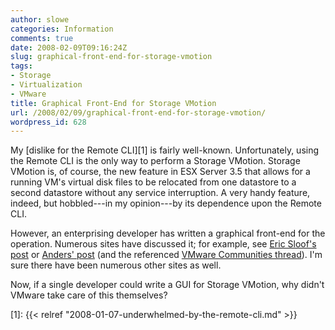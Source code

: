 ```yaml
---
author: slowe
categories: Information
comments: true
date: 2008-02-09T09:16:24Z
slug: graphical-front-end-for-storage-vmotion
tags:
- Storage
- Virtualization
- VMware
title: Graphical Front-End for Storage VMotion
url: /2008/02/09/graphical-front-end-for-storage-vmotion/
wordpress_id: 628
---
```


My [dislike for the Remote CLI][1] is fairly well-known. Unfortunately, using the Remote CLI is the only way to perform a Storage VMotion. Storage VMotion is, of course, the new feature in ESX Server 3.5 that allows for a running VM's virtual disk files to be relocated from one datastore to a second datastore without any service interruption. A very handy feature, indeed, but hobbled---in my opinion---by its dependence upon the Remote CLI.

However, an enterprising developer has written a graphical front-end for the operation. Numerous sites have discussed it; for example, see [Eric Sloof's post](http://www.ntpro.nl/blog/archives/366-SVMotion-graphical-user-interface.html) or [Anders' post](http://www.amikkelsen.com/?p=58) (and the referenced [VMware Communities thread](http://communities.vmware.com/thread/122847?tstart=0)). I'm sure there have been numerous other sites as well.

Now, if a single developer could write a GUI for Storage VMotion, why didn't VMware take care of this themselves?

[1]: {{< relref "2008-01-07-underwhelmed-by-the-remote-cli.md" >}}
